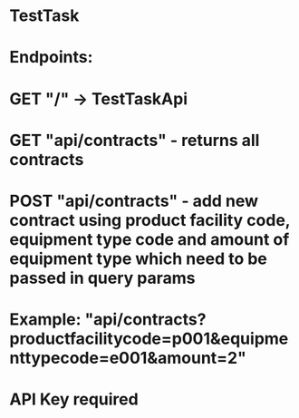 # TestTask
# Endpoints:
# GET "/" -> TestTaskApi
# GET "api/contracts" - returns all contracts
# POST "api/contracts" - add new contract using product facility code, equipment type code and amount of equipment type which need to be passed in query params
# Example: "api/contracts?productfacilitycode=p001&equipmenttypecode=e001&amount=2"

# API Key required
